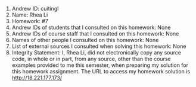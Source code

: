 1) Andrew ID: cuitingl
2) Name: Rhea Li
3) Homework: #7
4) Andrew IDs of students that I consulted on this homework: None
5) Andrew IDs of course staff that I consulted on this homework: None
6) Names of other people I consulted on this homework: None
7) List of external sources I consulted when solving this homework: None
8) Integrity Statement: I, Rhea Li, did not electronically copy any
source code, in whole or in part, from any source, other than the course examples provided to me this semester, when preparing my solution for this homework assignment.
The URL to access my homework solution is http://18.221.177.173/